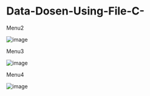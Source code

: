 # Data-Dosen-Using-File-C-
Menu2

![image](https://user-images.githubusercontent.com/87216783/129066333-1f9e6b7d-5005-4eba-ab4c-0ad3648df7b9.png)

Menu3

![image](https://user-images.githubusercontent.com/87216783/129066584-b226be35-c0df-4954-90f4-26089f29b8ab.png)

Menu4

![image](https://user-images.githubusercontent.com/87216783/129066754-04098720-f6a5-4d84-9a71-09f538522b39.png)

